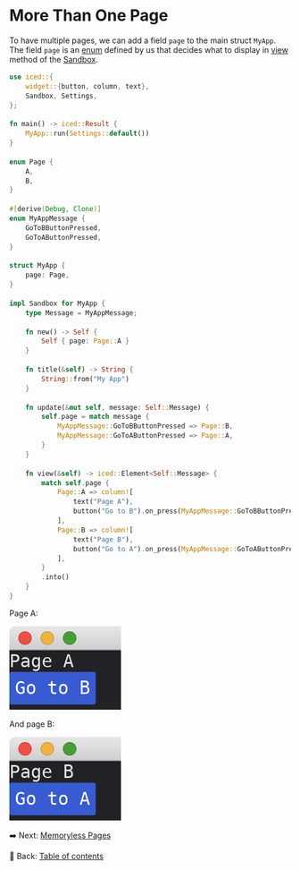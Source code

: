 # More Than One Page

To have multiple pages, we can add a field `page` to the main struct `MyApp`.
The field `page` is an [enum](https://doc.rust-lang.org/std/keyword.enum.html) defined by us that decides what to display in [view](https://docs.rs/iced/0.12.1/iced/trait.Sandbox.html#tymethod.view) method of the [Sandbox](https://docs.rs/iced/0.12.1/iced/trait.Sandbox.html).

```rust
use iced::{
    widget::{button, column, text},
    Sandbox, Settings,
};

fn main() -> iced::Result {
    MyApp::run(Settings::default())
}

enum Page {
    A,
    B,
}

#[derive(Debug, Clone)]
enum MyAppMessage {
    GoToBButtonPressed,
    GoToAButtonPressed,
}

struct MyApp {
    page: Page,
}

impl Sandbox for MyApp {
    type Message = MyAppMessage;

    fn new() -> Self {
        Self { page: Page::A }
    }

    fn title(&self) -> String {
        String::from("My App")
    }

    fn update(&mut self, message: Self::Message) {
        self.page = match message {
            MyAppMessage::GoToBButtonPressed => Page::B,
            MyAppMessage::GoToAButtonPressed => Page::A,
        }
    }

    fn view(&self) -> iced::Element<Self::Message> {
        match self.page {
            Page::A => column![
                text("Page A"),
                button("Go to B").on_press(MyAppMessage::GoToBButtonPressed),
            ],
            Page::B => column![
                text("Page B"),
                button("Go to A").on_press(MyAppMessage::GoToAButtonPressed),
            ],
        }
        .into()
    }
}
```

Page A:

![Page A](./pic/more_than_one_page_a.png)

And page B:

![Page B](./pic/more_than_one_page_b.png)

:arrow_right:  Next: [Memoryless Pages](./memoryless_pages.md)

:blue_book: Back: [Table of contents](./../README.md)
